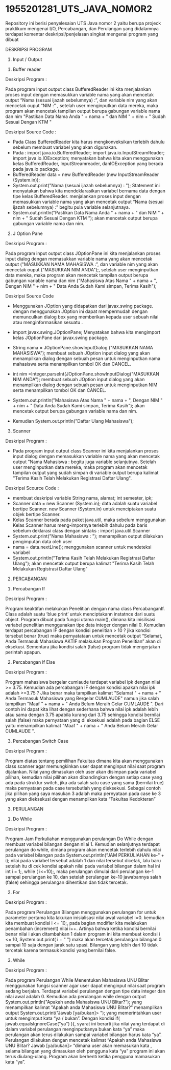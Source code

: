 # 1955201281_UTS_JAVA_NOMOR2
Repository ini berisi penyelesaian UTS Java nomor 2 yaitu berupa projeck praktikum mengenai I/O, Percabangan, dan Perulangan yang didalamnya terdapat komentar deskripsi/penjelasan singkat mengenai program yang dibuat


DESKRIPSI PROGRAM

1.	Input / Output  

1)	Buffer reader 

Deskripsi Program :

Pada program input output class BufferedReader ini kita menjalankan proses input dengan memasukkan  variable nama yang akan mencetak output “Nama (sesuai ijazah sebelumnya) :”, dan variable nim yang akan mencetak ouput “NIM :” , setelah user menginputkan data mereka, maka program akan mencetak tampilan output berupa gabungan variable nama dan nim "Pastikan Data Nama Anda " + nama + "  dan NIM " + nim + " Sudah Sesuai Dengan KTM "

Deskripsi Source Code :

-	Pada Class BufferedReader kita harus mengkonveksikan terlebih dahulu sebelum membuat  variabel yang akan digunakan.
-	Pada :
import java.io.BufferedReader;
import java.io.InputStreamReader; 
import java.io.IOException; 
menyatakan bahwa kita akan menggunakan kelas BufferedReader, InputStreamreader, danIOException yang berada pada java.io package.
-	BufferedReader data = new BufferedReader (new InputStreamReader (System.in)); 
-	System.out.print("Nama (sesuai ijazah sebelumnya)  : ");
Statement ini menyatakan bahwa kita mendeklarasikan variabel bernama data dengan tipe kelas BufferedReader. menjalankan proses input dengan memasukkan  variable nama  yang akan mencetak output “Nama (sesuai ijazah sebelumnya) :” begitu pula variable selanjutnaya.
-	System.out.println("Pastikan Data Nama Anda " + nama + "  dan NIM " + nim + " Sudah Sesuai Dengan KTM "); akan mencetak output berupa gabungan variable nama dan nim.

2)	J Option Pane

Deskripsi Program :

Pada program input output class JOptionPane ini kita menjalankan proses input dialog dengan memasukkan  variable nama yang akan mencetak output ("MASUKKAN NAMA MAHASISWA :”, dan variable nim yang akan mencetak ouput ("MASUKKAN NIM ANDA");, setelah user menginputkan data mereka, maka program akan mencetak tampilan output berupa gabungan variable nama dan nim ("Mahasiswa Atas Nama " + nama + ", Dengan NIM " + nim + " Data Anda Sudah Kami simpan, Terima Kasih");

Deskripsi Source Code

-	Menggunakan JOption yang didapatkan dari javax.swing package. dengan menggunakan JOption ini dapat mempermudah dengan memunculkan dialog box yang memberikan kepada user sebuah nilai atau menginformasikan sesuatu .

-	 import javax.swing.JOptionPane;
Menyatakan bahwa kita mengimport kelas JOptionPane dari javax.swing package.
-	String nama = JOptionPane.showInputDialog ("MASUKKAN NAMA MAHASISWA"); membuat sebuah JOption input dialog yang akan menampilkan dialog dengan sebuah pesan untuk menginputkan nama mahasiswa serta menampilkan tombol OK dan CANCEL.
-	int nim =Integer.parseInt(JOptionPane.showInputDialog("MASUKKAN NIM ANDA"); membuat sebuah JOption input dialog yang akan menampilkan dialog dengan sebuah pesan untuk menginputkan NIM serta menampilkan tombol OK dan CANCEL.
-	System.out.println("Mahasiswa Atas Nama " + nama + ", Dengan NIM " + nim + " Data Anda Sudah Kami simpan, Terima Kasih"); akan mencetak output berupa gabungan variable nama dan nim.
-	Kemudian System.out.println("Daftar Ulang Mahasiswa");

3)	Scanner

Deskripsi Program :

-	Pada program input output class Scanner ini kita menjalankan proses input dialog dengan memasukkan  variable nama yang akan mencetak output "Nama Mahasiswa : begitu juga variable selanjutnya. Setelah user menginputkan data mereka, maka program akan mencetak tampilan output yang sudah simpan di variable output berupa kalimat "Terima Kasih Telah Melakukan Registrasi Daftar Ulang".

Deskripsi Scource Code :

-	membuat deskripsi variable
String nama, alamat;
       int semester, ipk;
-	Scanner data = new Scanner (System.in);
data adalah suatu variabel bertipe Scanner.
new Scanner (System.in) untuk menciptakan suatu objek  bertipe Scanner.
-	Kelas Scanner berada pada paket java.util, maka sebelum menggunakan Kelas Scanner harus meng-impornya terlebih dahulu pada baris sebelum deklarasi class dengan sintaks : import java.util.Scanner  
-	System.out.print("Nama Mahasiswa : "); menampilkan output dilakukan pengimputan data oleh user
-	nama = data.nextLine(); menggunakan scanner untuk mendeteksi variabel
-	System.out.println("Terima Kasih Telah Melakukan Registrasi Daftar Ulang"); akan mencetak output berupa kalimat "Terima Kasih Telah Melakukan Registrasi Daftar Ulang"

2.	PERCABANGAN

1)	Percabangan If

Deskripsi Program :

Program keaktifan melakukan Penelitian dengan nama class PercabanganIf. 
Class adalah suatu ‘blue print’ untuk menciptakann instatnce dari suatu object. Program dibuat pada fungsi utama main(), dimana kita inisilisasi variabel penelitian menggunakan tipe data integer dengan nilai 0.
Kemudian terdapat percabangan IF dengan kondisi penelitian > 10 ? jika kondisi tersebut benar (true) maka pernyatataan untuk mencetak output “Selamat, Anda Termasuk Mahasiswa AKTIF melakukan Program Penelitian” akan di eksekusi. Sementara jika kondisi salah (false) program tidak mengerjakan perintah apapun.

2)	Percabangan If Else

Deskripsi Program :

Program mahasiswa bergelar cumlaude terdapat variabel ipk dengan nilai >= 3.75. Kemudian ada percabangan IF dengan kondisi apakah nilai ipk adalah >=3.75 ? Jika benar maka tampilkan kalimat "Selamat " + nama + " Anda Termasuk Mahasiswa yang Bergelar CUMLAUDE" namun jika salah tampilkan "Maaf " + nama + " Anda Belum Meraih Gelar CUMLAUDE ". Dari contoh ini dapat kita lihat dengan sederhana bahwa nilai ipk adalah lebih atau sama dengan 3.75 apabila kurang dari  3.75 sehingga kondisi bernilai salah (false) maka pernyataan yang di eksekusi adalah pada bagian ELSE yaitu menampilkan kalimat "Maaf " + nama + " Anda Belum Meraih Gelar CUMLAUDE ".

3)	Percabangan Switch Case

Deskripsi Program :

Program diatas tentang pemilihan Fakultas dimana kita akan menggunakan class scanner agar memungkinkan user dapat menginput nilai saat program dijalankan. Nilai yang dimasukan oleh user akan disimpan pada variabel pilihan, kemudian nilai pilihan akan dibandingkan dengan setiap case yang ada pada struktur switch, jika ada salah satu case yang sama (bernilai true) maka pernyataan pada case tersebutlah yang dieksekusi.
Sebagai contoh jika pilihan yang saya masukan 3 adalah  maka pernyataan pada case ke 3  yang akan dieksekusi dengan menampilkan kata “Fakultas Kedokteran”

3.	PERULANGAN

1)	Do While

Deskripsi Program :

Program Jam Perkuliahan menggunakan perulangan Do While dengan membuat variabel bilangan dengan nilai 1. Kemudian selanjutnya terdapat perulangan do while, dimana program akan mencetak terlebih dahulu nilai pada variabel bilangan pada System.out.println("JAM PERKULIAHAN ke-" + i); nilai pada variabel tersebut adalah 1 dan nilai tersebut dicetak, lalu baru setelah itu di cek kondisi apakah nilai pada variabel bilangan dalam hal ini int i = 1;, while ( i<=10);, maka perulangan dimulai dari perulangan ke-1 sampai perulangan ke 10, dan setelah perulangan ke-10 jawabannya salah (false) sehingga perulangan dihentikan dan tidak tercetak.

2)	For

Deskripsi Program :

Pada program Perulangan Bilangan menggunakan perulangan for untuk parameter pertama kita lakukan inisialisasi nilai awal variabel i=0. kemudian kita membuat kondisi i <= 10;, pada bagian modifier kita melakukan penambahan (increment) nilai i++. Artinya bahwa ketika kondisi bernilai benar nilai i akan ditambahkan 1 dalam program ini kita membuat kondisi i <= 10, System.out.print( i + " ") maka akan tercetak perulangan bilangan 0 sampai 10 saja dengan jarak satu spasi. Bilangan yang lebih dari 10  tidak tercetak karena termasuk kondisi yang bernilai false.

3)	While

Deskripsi Program :

Pada program Perulangan While Menentukan Mahasiswa UNU Blitar menggunakan fungsi scanner agar user dapat menginput nilai saat program sedang berjalan. Terdapat variabel perulangan dengan tipe data integer dan nilai awal adalah 0. Kemudian ada perulangan while dengan output System.out.println("Apakah anda Mahasiswa UNU Blitar?"); yang menampilkan kalimat "Apakah anda Mahasiswa UNU Blitar?" menampilkan output System.out.print("Jawab [ya/bukan]> "); yang memerintahkan user untuk mengimput kata “ya / bukan”. Dengan kondisi if( jawab.equalsIgnoreCase("ya") ){, syarat ini berarti jika nilai yang terdapat di dalam variabel perulangan menginputkanya bukan kata “ya” maka perulangan akan terus dilakukan sampai variabel bilangan harus kata “ya”. Perulangan dilakukan dengan mencetak kalimat “Apakah anda Mahasiswa UNU Blitar? Jawab [ya/bukan]> “dimana user akan memasukan kata , selama bilangan yang dimasukan oleh pengguna kata “ya” program ini akan terus diulang-ulang. Program akan berhenti ketika pengguna mamasukan kata “ya”.
